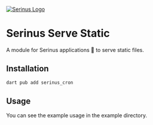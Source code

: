 
[![Serinus Logo][logo_white]][repo_link]

# Serinus Serve Static

A module for Serinus applications 🐤 to serve static files.

## Installation

```bash
dart pub add serinus_cron
```

## Usage

You can see the example usage in the example directory.

[logo_white]: https://raw.githubusercontent.com/francescovallone/serinus/main/packages/serinus/assets/serinus-logo-long.png
[repo_link]: https://github.com/francescovallone/serinus
